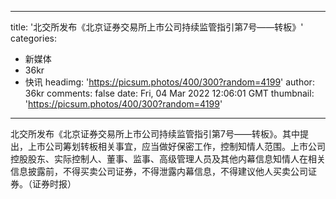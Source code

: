 
---
title: '北交所发布《北京证券交易所上市公司持续监管指引第7号——转板》'
categories: 
 - 新媒体
 - 36kr
 - 快讯
headimg: 'https://picsum.photos/400/300?random=4199'
author: 36kr
comments: false
date: Fri, 04 Mar 2022 12:06:01 GMT
thumbnail: 'https://picsum.photos/400/300?random=4199'
---

<div>   
北交所发布《北京证券交易所上市公司持续监管指引第7号——转板》。其中提出，上市公司筹划转板相关事宜，应当做好保密工作，控制知情人范围。上市公司控股股东、实际控制人、董事、监事、高级管理人员及其他内幕信息知情人在相关信息披露前，不得买卖公司证券，不得泄露内幕信息，不得建议他人买卖公司证券。（证券时报）  
</div>
            